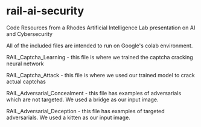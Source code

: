 # rail-ai-security
Code Resources from a Rhodes Artificial Intelligence Lab presentation on AI and Cybersecurity

All of the included files are intended to run on Google's colab environment.

RAIL_Captcha_Learning - this file is where we trained the captcha cracking neural network

RAIL_Captcha_Attack - this file is where we used our trained model to crack actual captchas

RAIL_Adversarial_Concealment - this file has examples of adversarials which are not targeted. We used a bridge as our input image.

RAIL_Adversarial_Deception - this file has examples of targeted adversarials. We used a kitten as our input image.
